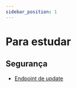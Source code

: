 ```yaml
---
sidebar_position: 1
---
```


# Para estudar

## Segurança

- [Endpoint de update](https://www.instagram.com/reel/C0cjW4IvDgF/)
